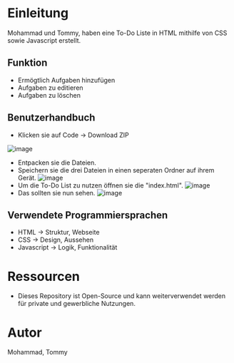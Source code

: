 # Einleitung
Mohammad und Tommy, haben eine To-Do Liste in HTML mithilfe von CSS sowie Javascript erstellt. 

## Funktion
- Ermögtlich Aufgaben hinzufügen
- Aufgaben zu editieren
- Aufgaben zu löschen

## Benutzerhandbuch
- Klicken sie auf Code -> Download ZIP

![image](https://github.com/Sxynte/todolist/assets/81096340/adce6c28-0185-4bfd-8261-1b11d9c901c3)
- Entpacken sie die Dateien.
- Speichern sie die drei Dateien in einen seperaten Ordner auf ihrem Gerät.
![image](https://github.com/Sxynte/todo-list/assets/81096340/4aadee61-4638-4f1b-92b0-167389408510)
- Um die To-Do List zu nutzen öffnen sie die "index.html".
![image](https://github.com/Sxynte/todo-list/assets/81096340/3ef87e7d-241c-40a1-9912-d0352a6d40b8)
- Das sollten sie nun sehen.
![image](https://github.com/Sxynte/todo-list/assets/81096340/3678c3e6-5349-4d77-830e-ce4c3adeb5f6)

## Verwendete Programmiersprachen
- HTML -> Struktur, Webseite
- CSS -> Design, Aussehen
- Javascript -> Logik, Funktionalität

# Ressourcen
- Dieses Repository ist Open-Source und kann weiterverwendet werden für private und gewerbliche Nutzungen.

# Autor
Mohammad, Tommy

